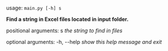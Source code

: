 usage: `main.py [-h] s`

**Find a string in Excel files located in input folder.**

positional arguments:
  s           *the string to find in files*

optional arguments:
  -h, --help  *show this help message and exit*
